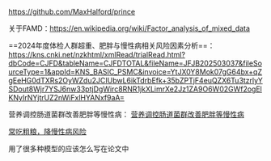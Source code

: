 
https://github.com/MaxHalford/prince

关于FAMD：https://en.wikipedia.org/wiki/Factor_analysis_of_mixed_data


 ==2024年度体检人群超重、肥胖与慢性病相关风险因素分析==：
[](https://kns.cnki.net/kcms2/article/abstract?v=ZscdH8NaPi8oCiKdhzwtuQzc2W7YTDKxOYjFHh6fbCIj_1ZqlmKk1yTQpC4BfhcrIlYAULq5p4vKf7ZPiP-eCm2JiZ-MQUDgYTIZLVbtGjLRimtGC-1Hu7c9XNC5plM5qvDhN2dJNbtKyZUJG8Kc8Ko_42dtxqT75IVT-1kEaZ3M2VLs2syHLFFvp9xdzrat985bgq3rm4kFTXzj2pi8fmdp1MexgzEs&uniplatform=NZKPT&language=CHS)https://kns.cnki.net/nzkhtml/xmlRead/trialRead.html?dbCode=CJFD&tableName=CJFDTOTAL&fileName=JFJB202503037&fileSourceType=1&appId=KNS_BASIC_PSMC&invoice=YtJX0Y8Mok07gG64bx+qZgEeHG0dTXRs2OyWZdu2JCIUbwL6ikTdrbEfk+35bZPTjF4euQZX6Tu3tzrlyYSDout8Wjr7YSJ6nw33ptjDgWirc8RNR1jkXLimrXe2Jz1ZA9O6W02GWf2ogElKNyIrNYjtrUZ2nWiFxlHYANxf9aA=

 营养调控肠道菌群改善肥胖等慢性病：
[](https://kns.cnki.net/kcms2/article/abstract?v=ZscdH8NaPi9o1PGSaGMFyHC16Nll1BoQbPUnUdGWURpgPpuyyBGQB3dt-6LBOwvCJDFeyle3wWrprjpaC6G7DdLYO9aNXkMBcs4bczYOIgsmy31GeC0s58ntua_Pu2ZWDixCpdEXIz7KUXFPCb3wYzECWc__tC9jyIWxRozsGtikxD75yrWtwEcOQSJJBXrr1w_obb3UzWeND0-8EnXa9gcMNza_zSPf&uniplatform=NZKPT&language=CHS)
[营养调控肠道菌群改善肥胖等慢性病](https://kns.cnki.net/nzkhtml/xmlRead/trialRead.html?dbCode=CJFD&tableName=CJFDTOTAL&fileName=SJKE202507009&fileSourceType=1&appId=KNS_BASIC_PSMC&invoice=ZrjjTckRj4VYXyrpKDQp+rigruRFX05KEfBWrNtOJk+woXtF8xVWRIecxpTEcV0xfrc70ojGzY2bX1N3hJRDSQJhchTEYjbZdQeqYjzrc7pyMpJboRkP0PXT6DzgekY2F+W2Fjv7s74F7UN2iAfFu7zJCF8NlGqOFzOUnu1Gks8=)

[常吃粗粮，降慢性病风险](https://kns.cnki.net/nzkhtml/xmlRead/trialRead.html?dbCode=CCND&tableName=CCNDTOTAL&fileName=BJSB202506260090&fileSourceType=1&appId=KNS_BASIC_PSMC&invoice=dlfIp8OobNSzqjzHrm2w4do/8B5mgn55wNMySmAouAP4Obi2n12QE/wT7pVANV8V8VoIjK+5/U93rIEseyskh7dOVJnxuOKo8e26g+xbcRAf22JaQSyyrct4SAtiaz6IoFKUfYfOFQ75UKxOwrn+kJ2NRmFmiXU5yGTbUI6z5Fc=)


用了很多种模型的应该怎么写在论文中